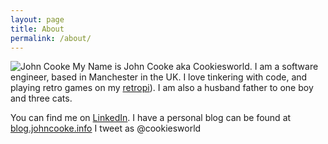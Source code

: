 ```yaml
---
layout: page
title: About
permalink: /about/
---
```


![John Cooke](https://lh3.googleusercontent.com/UBStLnYPqtLPZlEMMk-VV7EwB0T9AsZaH2cuojFUNL69MjD4p1mgBx3Z5s0uoVQyOVAqr4qClcT-1kKzCMoTwi2qHRfg4ZCHt8BGoNGBdPqCRzoEaOftlJuy6pFPBoP_YdUJ4-zSi5M=w2400 "John Cooke")
My Name is John Cooke aka Cookiesworld. I am a software engineer, based in Manchester in the UK. I love tinkering with code, and playing retro games on my [retropi](https://retropie.org.uk)). I am also a husband father to one boy and three cats.

You can find me on [LinkedIn](https://www.linkedin.com/in/jdcooke/). I have a personal blog can be found at [blog.johncooke.info](https://blog.johncooke.info) I tweet as @cookiesworld 